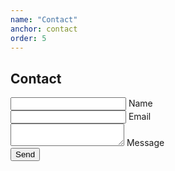 ```yaml
---
name: "Contact"
anchor: contact
order: 5
---
```


<div class="hero">

## Contact

<form action="https://getform.io/f/7c481e53-5ff3-41a0-ad12-2f25803c92d6" method="POST" target="_blank">
  <div class="input-container">
    <div class="styled-input wide">
      <input id="name" name="name" type="text" required />
      <label>Name</label>
    </div>
    <div class="styled-input wide">
      <input name="email" id="email" type="text" required />
      <label>Email</label>
    </div>
    <div class="styled-input wide">
      <textarea name="messsage" id="messageArea" required></textarea>
      <label>Message</label>
    </div>
    <button class="submit-btn" type="submit">Send</button>
  </div>
</form>

</div>

